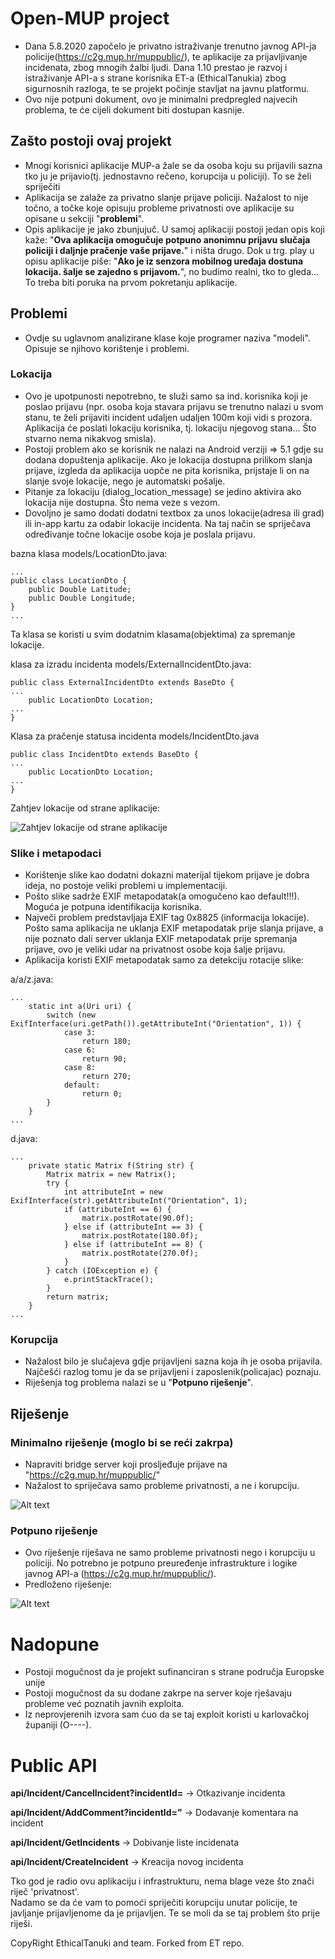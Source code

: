 # Open-MUP project
- Dana 5.8.2020 započelo je privatno istraživanje trenutno javnog API-ja policije(https://c2g.mup.hr/muppublic/), te aplikacije za prijavljivanje incidenata, zbog mnogih žalbi ljudi. Dana 1.10 prestao je razvoj i istraživanje API-a s strane korisnika ET-a (EthicalTanukia) zbog sigurnosnih razloga, te se projekt počinje stavljat na javnu platformu.
- Ovo nije potpuni dokument, ovo je minimalni predpregled najvecih problema, te će cijeli dokument biti dostupan kasnije.

## Zašto postoji ovaj projekt
- Mnogi korisnici aplikacije MUP-a žale se da osoba koju su prijavili sazna tko ju je prijavio(tj. jednostavno rečeno, korupcija u policiji). To se želi spriječiti
- Aplikacija se zalaže za privatno slanje prijave policiji. Nažalost to nije točno, a točke koje opisuju probleme privatnosti ove aplikacije su opisane u sekciji "**problemi**".
- Opis aplikacije je jako zbunjujuč. U samoj aplikaciji postoji jedan opis koji kaže: "**Ova aplikacija omogučuje potpuno anonimnu prijavu slučaja policiji i daljnje pračenje vaše prijave.**" i ništa drugo. Dok u trg. play u opisu aplikacije piše: "**Ako je iz senzora mobilnog uređaja dostuna lokacija. šalje se zajedno s prijavom.**", no budimo realni, tko to gleda... To treba biti poruka na prvom pokretanju aplikacije.


## Problemi
- Ovdje su uglavnom analizirane klase koje programer naziva "modeli". Opisuje se njihovo korištenje i problemi.

### Lokacija
- Ovo je upotpunosti nepotrebno, te služi samo sa ind. korisnika koji je poslao prijavu (npr. osoba koja stavara prijavu se trenutno nalazi u svom stanu, te želi prijaviti incident udaljen udaljen 100m koji vidi s prozora. Aplikacija će poslati lokaciju korisnika, tj. lokaciju njegovog stana... Što stvarno nema nikakvog smisla).
- Postoji problem ako se korisnik ne nalazi na Android verziji => 5.1 gdje su dodana dopuštenja aplikacije. Ako je lokacija dostupna prilikom slanja prijave, izgleda da aplikacija uopče ne pita korisnika, prijstaje li on na slanje svoje lokacije, nego je automatski pošalje.
- Pitanje za lokaciju (dialog_location_message) se jedino aktivira ako lokacija nije dostupna. Što nema veze s vezom.
- Dovoljno je samo dodati dodatni textbox za unos lokacije(adresa ili grad) ili in-app kartu za odabir lokacije incidenta. Na taj način se spriječava određivanje točne lokacije osobe koja je poslala prijavu.  

bazna klasa models/LocationDto.java:

```
...
public class LocationDto {
    public Double Latitude;
    public Double Longitude;
}
...
```

Ta klasa se koristi u svim dodatnim klasama(objektima) za spremanje lokacije.

klasa za izradu incidenta models/ExternalIncidentDto.java:

```
public class ExternalIncidentDto extends BaseDto {
...
    public LocationDto Location;
...
}
```

Klasa za pračenje statusa incidenta models/IncidentDto.java
```
public class IncidentDto extends BaseDto {
...
    public LocationDto Location;
...
}
```

Zahtjev lokacije od strane aplikacije:

![Zahtjev lokacije od strane aplikacije](location.png)



### Slike i metapodaci
- Korištenje slike kao dodatni dokazni materijal tijekom prijave je dobra ideja, no postoje veliki problemi u implementaciji.
- Pošto slike sadrže EXIF metapodatak(a omogučeno kao default!!!). Moguća je potpuna identifikacija korisnika.
- Največi problem predstavljaja EXIF tag 0x8825 (informacija lokacije). Pošto sama aplikacija ne uklanja EXIF metapodatak prije slanja prijave, a nije poznato dali server uklanja EXIF metapodatak prije spremanja prijave, ovo je veliki udar na privatnost osobe koja šalje prijavu.  
- Aplikacija koristi EXIF metapodatak samo za detekciju rotacije slike:


a/a/z.java:
```
...
    static int a(Uri uri) {
        switch (new ExifInterface(uri.getPath()).getAttributeInt("Orientation", 1)) {
            case 3:
                return 180;
            case 6:
                return 90;
            case 8:
                return 270;
            default:
                return 0;
        }
    }
...
```

d.java:
```
...
    private static Matrix f(String str) {
        Matrix matrix = new Matrix();
        try {
            int attributeInt = new ExifInterface(str).getAttributeInt("Orientation", 1);
            if (attributeInt == 6) {
                matrix.postRotate(90.0f);
            } else if (attributeInt == 3) {
                matrix.postRotate(180.0f);
            } else if (attributeInt == 8) {
                matrix.postRotate(270.0f);
            }
        } catch (IOException e) {
            e.printStackTrace();
        }
        return matrix;
    }
...
```

### Korupcija
- Nažalost bilo je slučajeva gdje prijavljeni sazna koja ih je osoba prijavila. Najčešći razlog tomu je da se prijavljeni i zaposlenik(policajac) poznaju.
- Riješenja tog problema nalazi se u "**Potpuno riješenje**".


## Riješenje
### Minimalno riješenje (moglo bi se reći zakrpa)
- Napraviti bridge server koji prosljeđuje prijave na "https://c2g.mup.hr/muppublic/"
- Nažalost to spriječava samo probleme privatnosti, a ne i korupciju.

![Alt text](bridge_alt.png)


### Potpuno riješenje
-  Ovo riješenje riješava ne samo probleme privatnosti nego i korupciju u policiji. No potrebno je potpuno preuređenje infrastrukture i logike javnog API-a (https://c2g.mup.hr/muppublic/).
-  Predloženo riješenje:

![Alt text](fix.png)

# Nadopune
- Postoji mogučnost da je projekt sufinanciran s strane područja Europske unije
- Postoji mogučnost da su dodane zakrpe na server koje rješavaju probleme već poznatih javnih exploita.
- Iz neprovjerenih izvora sam ćuo da se taj exploit koristi u karlovačkoj županiji (O----).

# Public API

**api/Incident/CancelIncident?incidentId=** -> Otkazivanje incidenta

**api/Incident/AddComment?incidentId="**    -> Dodavanje komentara na incident

**api/Incident/GetIncidents**               -> Dobivanje liste incidenata

**api/Incident/CreateIncident**            -> Kreacija novog incidenta


Tko god je radio ovu aplikaciju i infrastrukturu, nema blage veze što znači riječ 'privatnost'.  
Nadamo se da će vam to pomoći spriječiti korupciju unutar policije, te javljanje prijavljenome da je prijavljen.
Te se moli da se taj problem što prije riješi.

CopyRight EthicalTanuki and team.
Forked from ET repo.
